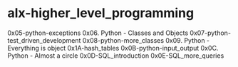 # alx-higher_level_programming
0x05-python-exceptions
0x06. Python - Classes and Objects
0x07-python-test_driven_development
0x08-python-more_classes
0x09. Python - Everything is object
0x1A-hash_tables
0x0B-python-input_output
0x0C. Python - Almost a circle
0x0D-SQL_introduction
0x0E-SQL_more_queries